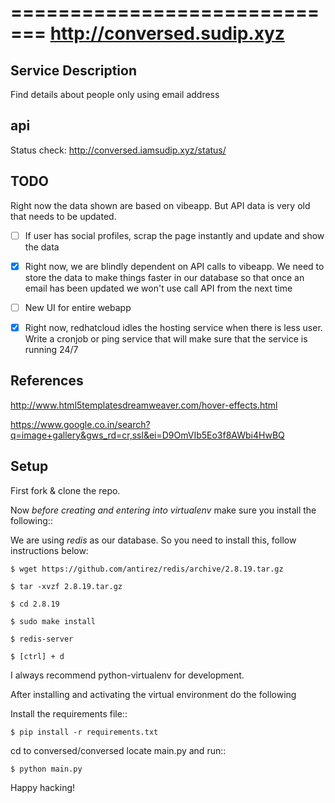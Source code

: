 =============================
http://conversed.sudip.xyz
=============================

Service Description
-------------------

Find details about people only using email address

api
---

Status check: http://conversed.iamsudip.xyz/status/

TODO
----

Right now the data shown are based on vibeapp.
But API data is very old that needs to be updated.

- [ ] If user has social profiles, scrap the page instantly and update and show the data

- [x] Right now, we are blindly dependent on API calls to vibeapp. We need to store the data to make things faster in our database so that once an email has been updated we won't use call API from the next time

- [ ] New UI for entire webapp

- [x] Right now, redhatcloud idles the hosting service when there is less user. Write a cronjob or ping service that will make sure that the service is running 24/7

References
----------

http://www.html5templatesdreamweaver.com/hover-effects.html

https://www.google.co.in/search?q=image+gallery&gws_rd=cr,ssl&ei=D9OmVIb5Eo3f8AWbi4HwBQ

Setup
-----

First fork & clone the repo.

Now *before creating and entering into virtualenv* make sure you install the following::

We are using *redis* as our database. So you need to install this, follow instructions below:

    $ wget https://github.com/antirez/redis/archive/2.8.19.tar.gz

    $ tar -xvzf 2.8.19.tar.gz

    $ cd 2.8.19

    $ sudo make install

    $ redis-server

    $ [ctrl] + d

I always recommend python-virtualenv for development.

After installing and activating the virtual environment do the following

Install the requirements file::

    $ pip install -r requirements.txt

cd to conversed/conversed locate main.py and run::

    $ python main.py

Happy hacking!

